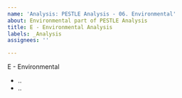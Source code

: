 ```yaml
---
name: 'Analysis: PESTLE Analysis - 06. Environmental'
about: Environmental part of PESTLE Analysis
title: E - Environmental Analysis
labels: _Analysis
assignees: ''

---
```


E - Environmental

- ..
- ..
